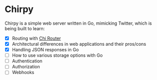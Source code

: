 # Chirpy

Chirpy is a simple web server written in Go, mimicking Twitter, which is being built to learn:

- [x] Routing with [Chi Router](https://go-chi.io/#/)
- [x] Architectural differences in web applications and their pros/cons
- [x] Handling JSON responses in Go
- [ ] How to use various storage options with Go
- [ ] Authentication
- [ ] Authorization
- [ ] Webhooks
